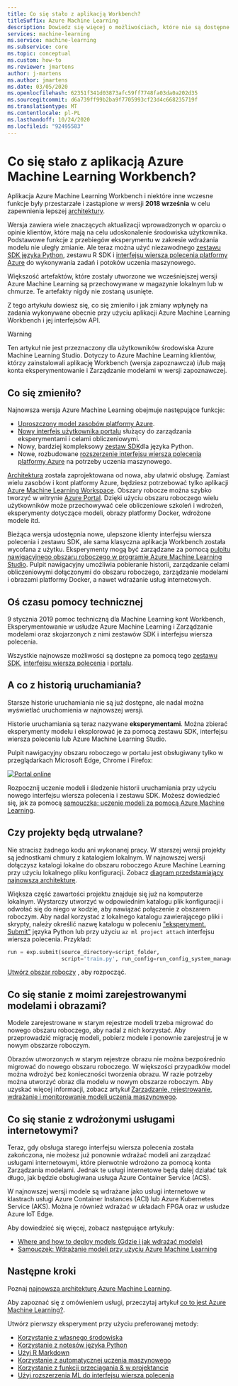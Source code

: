 ```yaml
---
title: Co się stało z aplikacją Workbench?
titleSuffix: Azure Machine Learning
description: Dowiedz się więcej o możliwościach, które nie są dostępne bez aplikacji Workbench i czego dotyczy oś czasu pomocy technicznej.
services: machine-learning
ms.service: machine-learning
ms.subservice: core
ms.topic: conceptual
ms.custom: how-to
ms.reviewer: jmartens
author: j-martens
ms.author: jmartens
ms.date: 03/05/2020
ms.openlocfilehash: 62351f341d03873afc59ff7748fa03da0a202d35
ms.sourcegitcommit: d6a739ff99b2ba9f7705993cf23d4c668235719f
ms.translationtype: MT
ms.contentlocale: pl-PL
ms.lasthandoff: 10/24/2020
ms.locfileid: "92495583"
---
```

# <a name="what-happened-to-azure-machine-learning-workbench"></a>Co się stało z aplikacją Azure Machine Learning Workbench?

Aplikacja Azure Machine Learning Workbench i niektóre inne wczesne funkcje były przestarzałe i zastąpione w wersji **2018 września** w celu zapewnienia lepszej [architektury](concept-azure-machine-learning-architecture.md).

Wersja zawiera wiele znaczących aktualizacji wprowadzonych w oparciu o opinie klientów, które mają na celu udoskonalenie środowiska użytkownika. Podstawowe funkcje z przebiegów eksperymentu w zakresie wdrażania modelu nie uległy zmianie. Ale teraz można użyć niezawodnego <a href="https://docs.microsoft.com/python/api/overview/azure/ml/intro?view=azure-ml-py" target="_blank">zestawu SDK języka Python</a>, zestawu R SDK i [interfejsu wiersza polecenia platformy Azure](reference-azure-machine-learning-cli.md) do wykonywania zadań i potoków uczenia maszynowego.

Większość artefaktów, które zostały utworzone we wcześniejszej wersji Azure Machine Learning są przechowywane w magazynie lokalnym lub w chmurze. Te artefakty nigdy nie zostaną usunięte.

Z tego artykułu dowiesz się, co się zmieniło i jak zmiany wpłynęły na zadania wykonywane obecnie przy użyciu aplikacji Azure Machine Learning Workbench i jej interfejsów API.

>[!Warning]
>Ten artykuł nie jest przeznaczony dla użytkowników środowiska Azure Machine Learning Studio. Dotyczy to Azure Machine Learning klientów, którzy zainstalowali aplikację Workbench (wersja zapoznawcza) i/lub mają konta eksperymentowanie i Zarządzanie modelami w wersji zapoznawczej.


## <a name="what-changed"></a>Co się zmieniło?

Najnowsza wersja Azure Machine Learning obejmuje następujące funkcje:
+ [Uproszczony model zasobów platformy Azure](concept-azure-machine-learning-architecture.md).
+ [Nowy interfejs użytkownika portalu](how-to-track-experiments.md) służący do zarządzania eksperymentami i celami obliczeniowymi.
+ Nowy, bardziej kompleksowy <a href="https://docs.microsoft.com/python/api/overview/azure/ml/intro?view=azure-ml-py" target="_blank">zestaw SDK</a>dla języka Python.
+ Nowe, rozbudowane [rozszerzenie interfejsu wiersza polecenia platformy Azure](reference-azure-machine-learning-cli.md) na potrzeby uczenia maszynowego.

[Architektura](concept-azure-machine-learning-architecture.md) została zaprojektowana od nowa, aby ułatwić obsługę. Zamiast wielu zasobów i kont platformy Azure, będziesz potrzebować tylko aplikacji [Azure Machine Learning Workspace](concept-workspace.md). Obszary robocze można szybko tworzyć w witrynie [Azure Portal](how-to-manage-workspace.md). Dzięki użyciu obszaru roboczego wielu użytkowników może przechowywać cele obliczeniowe szkoleń i wdrożeń, eksperymenty dotyczące modeli, obrazy platformy Docker, wdrożone modele itd.

Bieżąca wersja udostępnia nowe, ulepszone klienty interfejsu wiersza polecenia i zestawu SDK, ale sama klasyczna aplikacja Workbench została wycofana z użytku. Eksperymenty mogą być zarządzane za pomocą [pulpitu nawigacyjnego obszaru roboczego w programie Azure Machine Learning Studio](how-to-monitor-view-training-logs.md#view-the-experiment-in-the-web-portal). Pulpit nawigacyjny umożliwia pobieranie historii, zarządzanie celami obliczeniowymi dołączonymi do obszaru roboczego, zarządzanie modelami i obrazami platformy Docker, a nawet wdrażanie usług internetowych.

<a name="timeline"></a>

## <a name="support-timeline"></a>Oś czasu pomocy technicznej

9 stycznia 2019 pomoc techniczną dla Machine Learning kont Workbench, Eksperymentowanie w usłudze Azure Machine Learning i Zarządzanie modelami oraz skojarzonych z nimi zestawów SDK i interfejsu wiersza polecenia.

Wszystkie najnowsze możliwości są dostępne za pomocą tego <a href="https://docs.microsoft.com/python/api/overview/azure/ml/intro?view=azure-ml-py" target="_blank">zestawu SDK</a>, [interfejsu wiersza polecenia](reference-azure-machine-learning-cli.md) i [portalu](how-to-manage-workspace.md).

## <a name="what-about-run-histories"></a>A co z historią uruchamiania?

Starsze historie uruchamiania nie są już dostępne, ale nadal można wyświetlać uruchomienia w najnowszej wersji.

Historie uruchamiania są teraz nazywane **eksperymentami**. Można zbierać eksperymenty modelu i eksplorować je za pomocą zestawu SDK, interfejsu wiersza polecenia lub Azure Machine Learning Studio.

Pulpit nawigacyjny obszaru roboczego w portalu jest obsługiwany tylko w przeglądarkach Microsoft Edge, Chrome i Firefox:

[![Portal online](./media/overview-what-happened-to-workbench/image001.png)](./media/overview-what-happened-to-workbench/image001.png#lightbox)

Rozpocznij uczenie modeli i śledzenie historii uruchamiania przy użyciu nowego interfejsu wiersza polecenia i zestawu SDK. Możesz dowiedzieć się, jak za pomocą [samouczka: uczenie modeli za pomocą Azure Machine Learning](tutorial-train-models-with-aml.md).

## <a name="will-projects-persist"></a>Czy projekty będą utrwalane?

Nie stracisz żadnego kodu ani wykonanej pracy. W starszej wersji projekty są jednostkami chmury z katalogiem lokalnym. W najnowszej wersji dołączysz katalogi lokalne do obszaru roboczego Azure Machine Learning przy użyciu lokalnego pliku konfiguracji. Zobacz [diagram przedstawiający najnowszą architekturę](concept-azure-machine-learning-architecture.md).

Większa część zawartości projektu znajduje się już na komputerze lokalnym. Wystarczy utworzyć w odpowiednim katalogu plik konfiguracji i odwołać się do niego w kodzie, aby nawiązać połączenie z obszarem roboczym. Aby nadal korzystać z lokalnego katalogu zawierającego pliki i skrypty, należy określić nazwę katalogu w poleceniu ["eksperyment. Submit"](https://docs.microsoft.com/python/api/azureml-core/azureml.core.experiment.experiment?view=azure-ml-py&preserve-view=true) języka Python lub przy użyciu `az ml project attach` interfejsu wiersza polecenia.  Przykład:
```python
run = exp.submit(source_directory=script_folder,
                 script='train.py', run_config=run_config_system_managed)
```

[Utwórz obszar roboczy](how-to-manage-workspace.md) , aby rozpocząć.

## <a name="what-about-my-registered-models-and-images"></a>Co się stanie z moimi zarejestrowanymi modelami i obrazami?

Modele zarejestrowane w starym rejestrze modeli trzeba migrować do nowego obszaru roboczego, aby nadal z nich korzystać. Aby przeprowadzić migrację modeli, pobierz modele i ponownie zarejestruj je w nowym obszarze roboczym.

Obrazów utworzonych w starym rejestrze obrazu nie można bezpośrednio migrować do nowego obszaru roboczego. W większości przypadków model można wdrożyć bez konieczności tworzenia obrazu. W razie potrzeby można utworzyć obraz dla modelu w nowym obszarze roboczym. Aby uzyskać więcej informacji, zobacz artykuł [Zarządzanie, rejestrowanie, wdrażanie i monitorowanie modeli uczenia maszynowego](concept-model-management-and-deployment.md).

## <a name="what-about-deployed-web-services"></a>Co się stanie z wdrożonymi usługami internetowymi?

Teraz, gdy obsługa starego interfejsu wiersza polecenia została zakończona, nie możesz już ponownie wdrażać modeli ani zarządzać usługami internetowymi, które pierwotnie wdrożono za pomocą konta Zarządzania modelami. Jednak te usługi internetowe będą dalej działać tak długo, jak będzie obsługiwana usługa Azure Container Service (ACS).

W najnowszej wersji modele są wdrażane jako usługi internetowe w klastrach usługi Azure Container Instances (ACI) lub Azure Kubernetes Service (AKS). Można je również wdrażać w układach FPGA oraz w usłudze Azure IoT Edge.

Aby dowiedzieć się więcej, zobacz następujące artykuły:
+ [Where and how to deploy models (Gdzie i jak wdrażać modele)](how-to-deploy-and-where.md)
+ [Samouczek: Wdrażanie modeli przy użyciu Azure Machine Learning](tutorial-deploy-models-with-aml.md)

## <a name="next-steps"></a>Następne kroki

Poznaj [najnowszą architekturę Azure Machine Learning](concept-azure-machine-learning-architecture.md).

Aby zapoznać się z omówieniem usługi, przeczytaj artykuł [co to jest Azure Machine Learning?](overview-what-is-azure-ml.md).

Utwórz pierwszy eksperyment przy użyciu preferowanej metody:

  + [Korzystanie z własnego środowiska](tutorial-1st-experiment-sdk-setup-local.md)
  + [Korzystanie z notesów języka Python](tutorial-1st-experiment-sdk-setup.md)
  + [Użyj R Markdown](tutorial-1st-r-experiment.md) 
  + [Korzystanie z automatycznej uczenia maszynowego](tutorial-designer-automobile-price-train-score.md) 
  + [Korzystanie z funkcji przeciągania & w projektancie](tutorial-first-experiment-automated-ml.md) 
  + [Użyj rozszerzenia ML do interfejsu wiersza polecenia](tutorial-train-deploy-model-cli.md)
